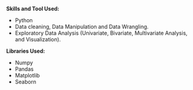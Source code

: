 **Skills and Tool Used:** 
- Python
- Data cleaning, Data Manipulation and Data Wrangling.
- Exploratory Data Analysis (Univariate, Bivariate, Multivariate Analysis, and Visualization).

**Libraries Used:**
- Numpy
- Pandas
- Matplotlib
- Seaborn